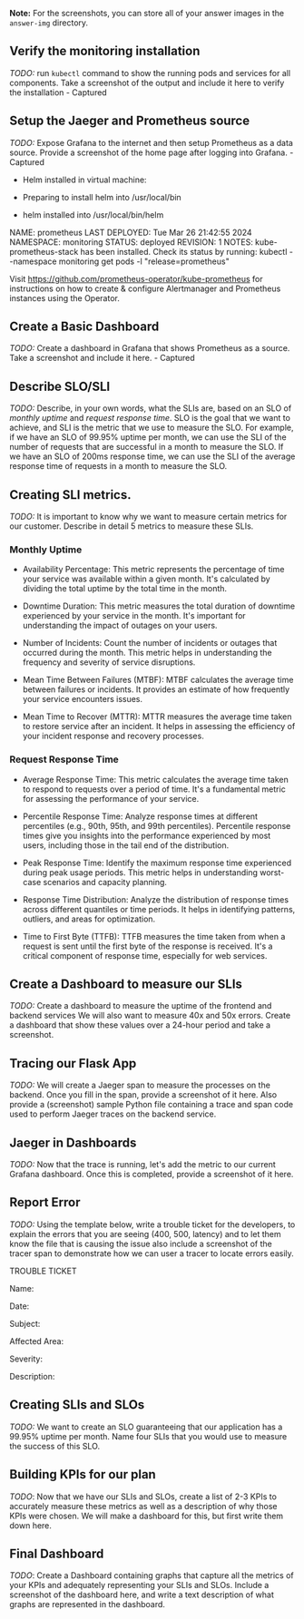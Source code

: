 **Note:** For the screenshots, you can store all of your answer images in the `answer-img` directory.

## Verify the monitoring installation

*TODO:* run `kubectl` command to show the running pods and services for all components. Take a screenshot of the output and include it here to verify the installation - Captured

## Setup the Jaeger and Prometheus source
*TODO:* Expose Grafana to the internet and then setup Prometheus as a data source. Provide a screenshot of the home page after logging into Grafana. - Captured

* Helm installed in virtual machine: 

* Preparing to install helm into /usr/local/bin 
* helm installed into /usr/local/bin/helm

NAME: prometheus
LAST DEPLOYED: Tue Mar 26 21:42:55 2024
NAMESPACE: monitoring
STATUS: deployed
REVISION: 1
NOTES:
kube-prometheus-stack has been installed. Check its status by running:
  kubectl --namespace monitoring get pods -l "release=prometheus"

Visit https://github.com/prometheus-operator/kube-prometheus for instructions on how to create & configure Alertmanager and Prometheus instances using the Operator.


## Create a Basic Dashboard
*TODO:* Create a dashboard in Grafana that shows Prometheus as a source. Take a screenshot and include it here. - Captured

## Describe SLO/SLI
*TODO:* Describe, in your own words, what the SLIs are, based on an SLO of *monthly uptime* and *request response time*.
SLO is the goal that we want to achieve, and SLI is the metric that we use to measure the SLO. For example, if we have an SLO of 99.95% uptime per month, we can use the SLI of the number of requests that are successful in a month to measure the SLO. If we have an SLO of 200ms response time, we can use the SLI of the average response time of requests in a month to measure the SLO.

## Creating SLI metrics.
*TODO:* It is important to know why we want to measure certain metrics for our customer. Describe in detail 5 metrics to measure these SLIs. 

### Monthly Uptime

* Availability Percentage: This metric represents the percentage of time your service was available within a given month. It's calculated by dividing the total uptime by the total time in the month.

* Downtime Duration: This metric measures the total duration of downtime experienced by your service in the month. It's important for understanding the impact of outages on your users.

* Number of Incidents: Count the number of incidents or outages that occurred during the month. This metric helps in understanding the frequency and severity of service disruptions.

* Mean Time Between Failures (MTBF): MTBF calculates the average time between failures or incidents. It provides an estimate of how frequently your service encounters issues.

* Mean Time to Recover (MTTR): MTTR measures the average time taken to restore service after an incident. It helps in assessing the efficiency of your incident response and recovery processes.

### Request Response Time

* Average Response Time: This metric calculates the average time taken to respond to requests over a period of time. It's a fundamental metric for assessing the performance of your service.

* Percentile Response Time: Analyze response times at different percentiles (e.g., 90th, 95th, and 99th percentiles). Percentile response times give you insights into the performance experienced by most users, including those in the tail end of the distribution.

* Peak Response Time: Identify the maximum response time experienced during peak usage periods. This metric helps in understanding worst-case scenarios and capacity planning.

* Response Time Distribution: Analyze the distribution of response times across different quantiles or time periods. It helps in identifying patterns, outliers, and areas for optimization.

* Time to First Byte (TTFB): TTFB measures the time taken from when a request is sent until the first byte of the response is received. It's a critical component of response time, especially for web services.

## Create a Dashboard to measure our SLIs
*TODO:* Create a dashboard to measure the uptime of the frontend and backend services We will also want to measure 40x and 50x errors. Create a dashboard that show these values over a 24-hour period and take a screenshot.

## Tracing our Flask App
*TODO:*  We will create a Jaeger span to measure the processes on the backend. Once you fill in the span, provide a screenshot of it here. Also provide a (screenshot) sample Python file containing a trace and span code used to perform Jaeger traces on the backend service.

## Jaeger in Dashboards
*TODO:* Now that the trace is running, let's add the metric to our current Grafana dashboard. Once this is completed, provide a screenshot of it here.

## Report Error
*TODO:* Using the template below, write a trouble ticket for the developers, to explain the errors that you are seeing (400, 500, latency) and to let them know the file that is causing the issue also include a screenshot of the tracer span to demonstrate how we can user a tracer to locate errors easily.

TROUBLE TICKET

Name:

Date:

Subject:

Affected Area:

Severity:

Description:


## Creating SLIs and SLOs
*TODO:* We want to create an SLO guaranteeing that our application has a 99.95% uptime per month. Name four SLIs that you would use to measure the success of this SLO.

## Building KPIs for our plan
*TODO*: Now that we have our SLIs and SLOs, create a list of 2-3 KPIs to accurately measure these metrics as well as a description of why those KPIs were chosen. We will make a dashboard for this, but first write them down here.

## Final Dashboard
*TODO*: Create a Dashboard containing graphs that capture all the metrics of your KPIs and adequately representing your SLIs and SLOs. Include a screenshot of the dashboard here, and write a text description of what graphs are represented in the dashboard.  

